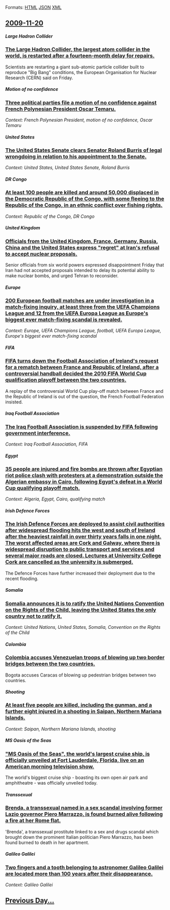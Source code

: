 
Formats: [HTML](2009/11/20/index.html)  [JSON](2009/11/20/index.json)  [XML](2009/11/20/index.xml)  

## [2009-11-20](/news/2009/11/20/index.md)

##### Large Hadron Collider
### [ The Large Hadron Collider, the largest atom collider in the world, is restarted after a fourteen-month delay for repairs. ](/news/2009/11/20/the-large-hadron-collider-the-largest-atom-collider-in-the-world-is-restarted-after-a-fourteen-month-delay-for-repairs.md)
Scientists are restarting a giant sub-atomic particle collider built to reproduce &quot;Big Bang&quot; conditions, the European Organisation for Nuclear Research (CERN) said on Friday.

##### Motion of no confidence
### [ Three political parties file a motion of no confidence against French Polynesian President Oscar Temaru. ](/news/2009/11/20/three-political-parties-file-a-motion-of-no-confidence-against-french-polynesian-president-oscar-temaru.md)
_Context: French Polynesian President, motion of no confidence, Oscar Temaru_

##### United States
### [ The United States Senate clears Senator Roland Burris of legal wrongdoing in relation to his appointment to the Senate. ](/news/2009/11/20/the-united-states-senate-clears-senator-roland-burris-of-legal-wrongdoing-in-relation-to-his-appointment-to-the-senate.md)
_Context: United States, United States Senate, Roland Burris_

##### DR Congo
### [ At least 100 people are killed and around 50,000 displaced in the Democratic Republic of the Congo, with some fleeing to the Republic of the Congo, in an ethnic conflict over fishing rights. ](/news/2009/11/20/at-least-100-people-are-killed-and-around-50-000-displaced-in-the-democratic-republic-of-the-congo-with-some-fleeing-to-the-republic-of-th.md)
_Context: Republic of the Congo, DR Congo_

##### United Kingdom
### [ Officials from the United Kingdom, France, Germany, Russia, China and the United States express "regret" at Iran's refusal to accept nuclear proposals. ](/news/2009/11/20/officials-from-the-united-kingdom-france-germany-russia-china-and-the-united-states-express-regret-at-iran-s-refusal-to-accept-nuclea.md)
Senior officials from six world powers expressed disappointment Friday that Iran had not accepted proposals intended to delay its potential ability to make nuclear bombs, and urged Tehran to reconsider.

##### Europe
### [ 200 European football matches are under investigation in a match-fixing inquiry, at least three from the UEFA Champions League and 12 from the UEFA Europa League as Europe's biggest ever match-fixing scandal is revealed. ](/news/2009/11/20/200-european-football-matches-are-under-investigation-in-a-match-fixing-inquiry-at-least-three-from-the-uefa-champions-league-and-12-from.md)
_Context: Europe, UEFA Champions League, football, UEFA Europa League, Europe's biggest ever match-fixing scandal_

##### FIFA
### [ FIFA turns down the Football Association of Ireland's request for a rematch between France and Republic of Ireland, after a controversial handball decided the 2010 FIFA World Cup qualification playoff between the two countries. ](/news/2009/11/20/fifa-turns-down-the-football-association-of-ireland-s-request-for-a-rematch-between-france-and-republic-of-ireland-after-a-controversial-h.md)
A replay of the controversial World Cup play-off match between France and the Republic of Ireland is out of the question, the French Football Federation insisted.

##### Iraq Football Association
### [ The Iraq Football Association is suspended by FIFA following government interference. ](/news/2009/11/20/the-iraq-football-association-is-suspended-by-fifa-following-government-interference.md)
_Context: Iraq Football Association, FIFA_

##### Egypt
### [ 35 people are injured and fire bombs are thrown after Egyptian riot police clash with protesters at a demonstration outside the Algerian embassy in Cairo, following Egypt's defeat in a World Cup qualifying playoff match. ](/news/2009/11/20/35-people-are-injured-and-fire-bombs-are-thrown-after-egyptian-riot-police-clash-with-protesters-at-a-demonstration-outside-the-algerian-em.md)
_Context: Algeria, Egypt, Cairo, qualifying match_

##### Irish Defence Forces
### [ The Irish Defence Forces are deployed to assist civil authorities after widespread flooding hits the west and south of Ireland after the heaviest rainfall in over thirty years falls in one night. The worst affected areas are Cork and Galway, where there is widespread disruption to public transport and services and several major roads are closed. Lectures at University College Cork are cancelled as the university is submerged. ](/news/2009/11/20/the-irish-defence-forces-are-deployed-to-assist-civil-authorities-after-widespread-flooding-hits-the-west-and-south-of-ireland-after-the-he.md)
The Defence Forces have further increased their deployment due to the recent flooding.

##### Somalia
### [ Somalia announces it is to ratify the United Nations Convention on the Rights of the Child, leaving the United States the only country not to ratify it. ](/news/2009/11/20/somalia-announces-it-is-to-ratify-the-united-nations-convention-on-the-rights-of-the-child-leaving-the-united-states-the-only-country-not.md)
_Context: United Nations, United States, Somalia, Convention on the Rights of the Child_

##### Colombia
### [ Colombia accuses Venezuelan troops of blowing up two border bridges between the two countries. ](/news/2009/11/20/colombia-accuses-venezuelan-troops-of-blowing-up-two-border-bridges-between-the-two-countries.md)
Bogota accuses Caracas of blowing up pedestrian bridges between two countries.

##### Shooting
### [ At least five people are killed, including the gunman, and a further eight injured in a shooting in Saipan, Northern Mariana Islands. ](/news/2009/11/20/at-least-five-people-are-killed-including-the-gunman-and-a-further-eight-injured-in-a-shooting-in-saipan-northern-mariana-islands.md)
_Context: Saipan, Northern Mariana Islands, shooting_

##### MS Oasis of the Seas
### [ "MS Oasis of the Seas", the world's largest cruise ship, is officially unveiled at Fort Lauderdale, Florida, live on an American morning television show. ](/news/2009/11/20/ms-oasis-of-the-seas-the-world-s-largest-cruise-ship-is-officially-unveiled-at-fort-lauderdale-florida-live-on-an-american-morning-te.md)
The world&#039;s biggest cruise ship - boasting its own open air park and amphitheatre - was officially unveiled today.

##### Transsexual
### [ Brenda, a transsexual named in a sex scandal involving former Lazio governor Piero Marrazzo, is found burned alive following a fire at her Rome flat. ](/news/2009/11/20/brenda-a-transsexual-named-in-a-sex-scandal-involving-former-lazio-governor-piero-marrazzo-is-found-burned-alive-following-a-fire-at-her.md)
&#039;Brenda&#039;, a transsexual prostitute linked to a sex and drugs scandal which brought down the prominent Italian politician Piero Marrazzo, has been found burned to death in her apartment.

##### Galileo Galilei
### [ Two fingers and a tooth belonging to astronomer Galileo Galilei are located more than 100 years after their disappearance. ](/news/2009/11/20/two-fingers-and-a-tooth-belonging-to-astronomer-galileo-galilei-are-located-more-than-100-years-after-their-disappearance.md)
_Context: Galileo Galilei_

## [Previous Day...](/news/2009/11/19/index.md)

